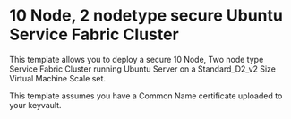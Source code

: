 # 10 Node, 2 nodetype secure Ubuntu Service Fabric Cluster

This template allows you to deploy a secure 10 Node, Two node type Service Fabric Cluster running Ubuntu Server on a Standard_D2_v2 Size Virtual Machine Scale set.

This template assumes you have a Common Name certificate uploaded to your keyvault. 
